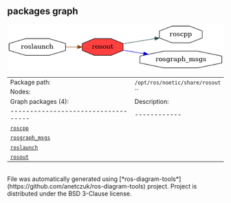 <!--
File was automatically generated using 'ros-diagram-tools' project.
Project is distributed under the BSD 3-Clause license.
-->

## packages graph

[![rosout](rosout.png "rosout")](rosout.png)

|     |     |
| --- | --- |
| Package path: | `/opt/ros/noetic/share/rosout` |
| Nodes: | `` |
| Graph packages (4): | Description: |
| ----------------------------------- | ------------ |
| [`roscpp`](roscpp.html) |  |
| [`rosgraph_msgs`](rosgraph_msgs.html) |  |
| [`roslaunch`](roslaunch.html) |  |
| [`rosout`](rosout.html) |  |


</br>
File was automatically generated using [*ros-diagram-tools*](https://github.com/anetczuk/ros-diagram-tools) project.
Project is distributed under the BSD 3-Clause license.

